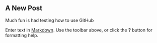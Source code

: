 ## A New Post

Much fun is had testing how to use GitHub

Enter text in [Markdown](http://daringfireball.net/projects/markdown/). Use the toolbar above, or click the **?** button for formatting help.
